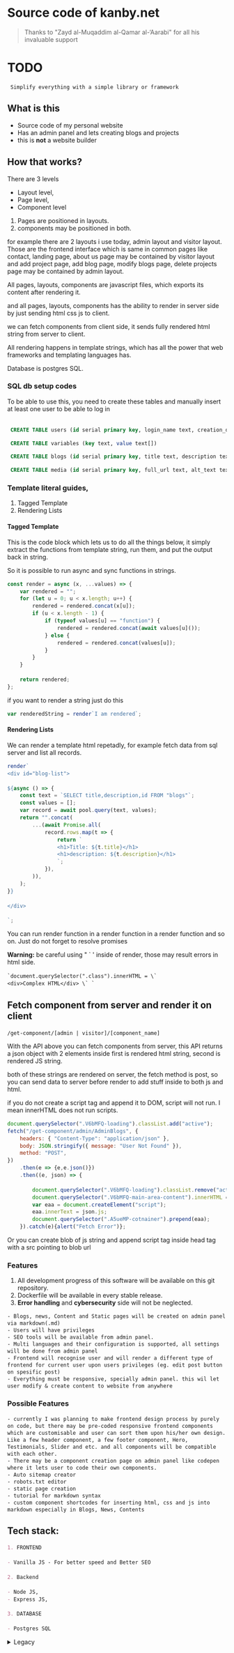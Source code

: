# Source code of kanby.net

> Thanks to "Zayd al-Muqaddim al-Qamar al-‘Aarabi" for all his invaluable support

# TODO

```
 Simplify everything with a simple library or framework
```

## What is this

- Source code of my personal website
- Has an admin panel and lets creating blogs and projects
- this is **not** a website builder

## How that works?

There are 3 levels

- Layout level,
- Page level,
- Component level

1. Pages are positioned in layouts.
2. components may be positioned in both.

for example there are 2 layouts i use today, admin layout and visitor layout. Those are the frontend interface which is same in common pages like contact, landing page, about us page may be contained by visitor layout and add project page, add blog page, modify blogs page, delete projects page may be contained by admin layout.

All pages, layouts, components are javascript files, which exports its content after rendering it.

and all pages, layouts, components has the ability to render in server side by just sending html css js to client.

we can fetch components from client side, it sends fully rendered html string from server to client.

All rendering happens in template strings, which has all the power that web frameworks and templating languages has.

Database is postgres SQL.

### SQL db setup codes

To be able to use this, you need to create these tables
and manually insert at least one user to be able to log in

```SQL

 CREATE TABLE users (id serial primary key, login_name text, creation_date text, password_hash text, profile_picture_url text, privilege text, public_name text)

```

```SQL
 CREATE TABLE variables (key text, value text[])

```

```SQL
 CREATE TABLE blogs (id serial primary key, title text, description text, language text, author text, creation_date text, last_modify_date text, thumbnail_url text, rendered_content text, raw_content text)
```

```SQL
 CREATE TABLE media (id serial primary key, full_url text, alt_text text)
```

### Template literal guides,

1. Tagged Template
2. Rendering Lists

#### Tagged Template

This is the code block which lets us to do all the things below, it simply extract the functions from template string, run them, and put the output back in string.

So it is possible to run async and sync functions in strings.

```js
const render = async (x, ...values) => {
	var rendered = "";
	for (let u = 0; u < x.length; u++) {
		rendered = rendered.concat(x[u]);
		if (u < x.length - 1) {
			if (typeof values[u] == "function") {
				rendered = rendered.concat(await values[u]());
			} else {
				rendered = rendered.concat(values[u]);
			}
		}
	}

	return rendered;
};
```

if you want to render a string just do this

```js
var renderedString = render`I am rendered`;
```

#### Rendering Lists

We can render a template html repetadly, for example fetch data from sql server and list all records.

```js
render`
<div id="blog-list">

${async () => {
	const text = `SELECT title,description,id FROM "blogs"`;
	const values = [];
	var record = await pool.query(text, values);
	return "".concat(
		...(await Promise.all(
			record.rows.map(t => {
				return `
				<h1>Title: ${t.title}</h1>
				<h1>description: ${t.description}</h1>
				`;
			}),
		)),
	);
}}

</div>

`;
```

You can run render function in a render function in a render function and so on.
Just do not forget to resolve promises

**Warning:** be careful using " ` ' inside of render, those may result errors in html side.

<code>&#96;document.querySelector(".class").innerHTML = &#92;&#96; &lt;div&gt;Complex HTML&lt;/div&gt; &#92;&#96; &#96;</code>

## Fetch component from server and render it on client

`/get-component/[admin | visitor]/[component_name]`

With the API above you can fetch components from server,
this API returns a json object with 2 elements inside
first is rendered html string,
second is rendered JS string.

both of these strings are rendered on server, the fetch method is post, so you can send data to server before render to add stuff inside to both js and html.

if you do not create a script tag and append it to DOM, script will not run. I mean innerHTML does not run scripts.

```js
document.querySelector(".V6bMFQ-loading").classList.add("active");
fetch("/get-component/admin/AdminBlogs", {
	headers: { "Content-Type": "application/json" },
	body: JSON.stringify({ message: "User Not Found" }),
	method: "POST",
})
	.then(e => {e,e.json()})
	.then((e, json) => {

		document.querySelector(".V6bMFQ-loading").classList.remove("active");
		document.querySelector(".V6bMFQ-main-area-content").innerHTML = json.html;
		var eaa = document.createElement("script");
		eaa.innerText = json.js;
		document.querySelector(".A5ueMP-cotnainer").prepend(eaa);
	}).catch(e){alert("Fetch Error")};
```

Or you can create blob of js string and append script tag inside head tag with a src pointing to blob url

### Features

1. All development progress of this software will be available on this git repository.
2. Dockerfile will be available in every stable release.
3. **Error handling** and **cybersecurity** side will not be neglected.

```
- Blogs, news, Content and Static pages will be created on admin panel via markdown(.md)
- Users will have privileges
- SEO tools will be available from admin panel.
- Multi languages and their configuration is supported, all settings will be done from admin panel
- Frontend will recognise user and will render a different type of frontend for current user upon users privileges (eg. edit post button on spesific post)
- Everything must be responsive, specially admin panel. this wil let user modify & create content to website from anywhere
```

### Possible Features

```
- currently I was planning to make frontend design process by purely on code, but there may be pre-coded responsive frontend components which are customisable and user can sort them upon his/her own design. Like a few header component, a few footer component, Hero, Testimonials, Slider and etc. and all components will be compatible with each other.
- There may be a component creation page on admin panel like codepen where it lets user to code their own components.
- Auto sitemap creator
- robots.txt editor
- static page creation
- tutorial for markdown syntax
- custom component shortcodes for inserting html, css and js into markdown especially in Blogs, News, Contents
```

## Tech stack:

```markdown
1. FRONTEND

- Vanilla JS - For better speed and Better SEO

2. Backend

- Node JS,
- Express JS,

3. DATABASE

- Postgres SQL
```

<details>
<summary>Legacy</summary>

### Legacy

```js
String(
	(await Index.pool.query(`SELECT * FROM "variables"`)).rows[0].value.map(t => {
		return `
<option value="" selected disabled hidden>language</option>

	<option value="${t}">${t}</option>
`;
	}),
).replaceAll(",", "\n");
```

![alt text](./ReadmeImages/image-3.png)

it is similar to React, we use string instead of JSX.

this code does not let us use comma(,) inside strings, and that is a problem.

use this ->

```js
console.log(
	"".concat(
		...[1, 2, 3, 4, 6].map(t => {
			return `tetetetet`;
		}),
	),
);
```

BUT, if you will run async function inside of map, it will return you an array of promises, you need to resolve it with Promise.all(array of promises).

```js
<select
	required
	id="blog-form-language-edit">
	$
	{async () => {
		return await Promise.all(
			(await Index.pool.query(`SELECT * FROM "variables"`)).rows[0].value.map(async r => {
				return await render`

	<option ${() => {
		if (t.language == r) {
			return "selected";
		} else {
			return "";
		}
	}}  value="${() => r}">${() => r}</option>
`;
			}),
		);
	}}
</select>
```

so final touch is this, you can use as much of async awaits and render tag as you want

```js

	${async () => {
		return "".concat(...(await Promise.all(
			[1,2,3,4].map(t => {

})
		)))
	}}

```

</details>
